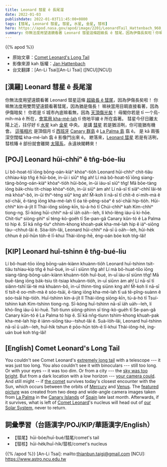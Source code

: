 ```yaml
---
title: Leonard 彗星 ê 長尾溜
date: 2022-01-03
publishdate: 2022-01-03T11:45:00+0800
tags: [彗尾, Leonard 彗星, 彗星, 水星, 金星, 彗核]
hero: https://apod.nasa.gov/apod/image/2201/LeonardTail_Hattenbach_960_annotated.jpg
summary: 你無法度用望遠鏡看著 Leonard 彗星這條超級長 ê 彗尾，因為伊傷長矣啦！你嘛無法度用雙筒望遠鏡看著彗尾，因為猶是傷長！
---
```


{{% apod %}}

- 原始文章：[Comet Leonard's Long Tail](https://apod.nasa.gov/apod/ap220103.html)
- 影像來源 kah 版權：[Jan Hattenbach](https://twitter.com/janhattenbach)
- 台文翻譯：[An-Li Tsai][An-Li Tsai] ([NCU][NCU])

## [漢羅] Leonard 彗星 ê 長尾溜
你無法度用望遠鏡看著 Leonard 彗星這條 [超級長 ê 彗尾][extremely long tail t]，因為伊傷長矣啦！
你嘛無法度用雙筒望遠鏡看著彗尾，因為猶是傷長！
嘛袂當用目睭直接看著，因為伊傷暗矣！
你若是 tī 城市內底嘛看無，因為 [天頂傷光矣][sky was too bright]！
毋閣你若是 tī 一个烏-mih-mà ê 所在，[會當用 kha-mé-lah][your camera could] tī 倚地平線 ê 所在翕著。
彗星今仔日離太陽上近，拄仔好 tī [水星][Mercury] kah [金星][Venus] 中央。
是講 [彗星][the comet] 若是猶活咧，你可能猶有機會。
[這張相片][featured picture] 是頂個月 tī [西班牙][Spain] [Canary 群島][Canary Islands] ê [La Palma 島][La Palma] 翕 ê。
是 kā 兩張 深空闊幅 kha-mé-lah 翕 ê 影像鬥出來 ê。
紲落來，[Leonard 彗星][Comet Leonard] 若是有活咧，彗核賰 ê 部份就會離開 [太陽系][our Solar System]，永遠袂閣轉來！

## [POJ] Leonard hūi-chhiⁿ ê tn̂g-bóe-liu
Lí bô-hoat-tō͘ iōng bōng-oán-kiàⁿ khòaⁿ-tio̍h Leonard hūi-chhiⁿ chit-tiâu chhiau-kip tn̂g ê hūi-bóe, in-ūi i siūⁿ tn̂g ah!
Lí mà bô-hoat-tō͘ iōng siang-tâng-bōng-oán-kiàⁿ khòaⁿ-tio̍h hūi-bóe, in-ūi iáu-sī siūⁿ tn̂g!
Mā bōe-tàng iōng ba̍k-chiu ti̍t-chiap khòaⁿ-tio̍h, in-ūi siūⁿ àm ah!
Lí nā-sī tī siâⁿ-chhī lāi-té mà khòaⁿ-bô, in-ūi thiⁿ-téng siūⁿ kng ah!
M̄-koh lí nā-sī tī chi̍t-ê o͘-mih-mà ê só͘-chāi, ē-tàng iōng kha-mé-lah tī óa tē-pêng-sòaⁿ ê só͘-chāi hip-tio̍h.
Hūi-chhiⁿ kin-á-ji̍t lî Thài-iông siōng-kīn, tú-á-hó tī Chúi-chhiⁿ kah Kim-chhiⁿ tiong-ng.
Sī-kóng hūi-chhiⁿ nā-sī ia̍h oa̍h--leh, lí khó-lêng iáu-ū ki-hōe.
Chit-tiuⁿ siòng-phìⁿ sī téng-kò-goe̍h tī Se-pan-gâ Canary kûn-tó ê La Palma tó hip ê.
Sī kā nn̄g-tiuⁿ chhim-khong khoah-pak kha-mé-lah hip ê iáⁿ-siōng tàu--chhut-lâi ê.
Sòa-lo̍h-lâi, Leonard hūi-chhiⁿ nā-sī ū oa̍h--leh, hūi-he̍k chhun ê pō͘-hūn to̍h-ē lī-khui Thài-iông-hē, éng-oán bóe koh tńg-lâi!


## [KIP] Leonard huī-tshinn ê tn̂g-bué-liu
Lí bô-huat-tōo iōng bōng-uán-kiànn khuànn-tio̍h Leonard huī-tshinn tsit-tiâu tshiau-kip tn̂g ê huī-bué, in-uī i siūnn tn̂g ah!
Lí mà bô-huat-tōo iōng siang-tâng-bōng-uán-kiànn khuànn-tio̍h huī-bué, in-uī iáu-sī siūnn tn̂g!
Mā buē-tàng iōng ba̍k-tsiu ti̍t-tsiap khuànn-tio̍h, in-uī siūnn àm ah!
Lí nā-sī tī siânn-tshī lāi-té mà khuànn-bô, in-uī thinn-tíng siūnn kng ah!
M̄-koh lí nā-sī tī tsi̍t-ê oo-mih-mà ê sóo-tsāi, ē-tàng iōng kha-mé-lah tī uá tē-pîng-suànn ê sóo-tsāi hip-tio̍h.
Huī-tshinn kin-á-ji̍t lî Thài-iông siōng-kīn, tú-á-hó tī Tsuí-tshinn kah Kim-tshinn tiong-ng.
Sī-kóng huī-tshinn nā-sī ia̍h ua̍h--leh, lí khó-lîng iáu-ū ki-huē.
Tsit-tiunn siòng-phìnn sī tíng-kò-gue̍h tī Se-pan-gâ Canary kûn-tó ê La Palma tó hip ê.
Sī kā nn̄g-tiunn tshim-khong khuah-pak kha-mé-lah hip ê iánn-siōng tàu--tshut-lâi ê.
Suà-lo̍h-lâi, Leonard huī-tshinn nā-sī ū ua̍h--leh, huī-hi̍k tshun ê pōo-hūn to̍h-ē lī-khui Thài-iông-hē, íng-uán bué koh tńg-lâi!

## [English] Comet Leonard's Long Tail
You couldn't see Comet Leonard's [extremely long tail][extremely long tail e] with a telescope --- it was just too long.
You also couldn't see it with binoculars --- still too long.
Or with your eyes -- it was too dim.
Or from a city --- the [sky was too bright][sky was too bright].
But from a dark location with a low horizon --- [your camera could][your camera could].
And still might -- if [the comet][the comet] survives today's closest encounter with the Sun, which occurs between the orbits of [Mercury][Mercury] and [Venus][Venus].
The [featured picture][featured picture] was created from two deep and wide-angle camera images taken from [La Palma][La Palma] in the [Canary Islands][Canary Islands] of [Spain][Spain] late last month.
Afterwards, if it survives, what is left of [Comet Leonard][Comet Leonard]'s nucleus will head out of [our Solar System][our Solar System], never to return.

## 詞彙學習（台語漢字/POJ/KIP/華語漢字/English）
- 【彗尾】hūi-bóe/huī-bué/彗尾/comet's tail
- 【彗核】hūi-he̍k/huī-hi̍k/彗核/comet's nucleus



{{% /apod %}}
[An-Li Tsai]: mailto:thianbun.taigi@gmail.com
[NCU]: https://www.astro.ncu.edu.tw


[extremely long tail e]:https://apod.nasa.gov/apod/ap211230.html
[extremely long tail t]:https://apod.tw/daily/20211230/
[sky was too bright]:https://apod.nasa.gov/apod/ap200408.html
[your camera could]:https://delavanlakesvet.com/images/uploads/general_images/smiling-cat-for-web.jpg
[the comet]:https://skyandtelescope.org/astronomy-news/comet-leonard-a-gift-at-christmastime/
[Mercury]:https://solarsystem.nasa.gov/planets/mercury/overview/
[Venus]:https://en.wikipedia.org/wiki/Venus
[featured picture]:https://twitter.com/JanHattenbach/status/1476896626312679430/photo/1
[La Palma]:https://youtu.be/O0_YXaP-7yw
[Canary Islands]:https://en.wikipedia.org/wiki/Canary_Islands
[Spain]:https://en.wikipedia.org/wiki/Spain
[Comet Leonard]:https://theskylive.com/cometleonard-info
[our Solar System]:https://solarsystem.nasa.gov/solar-system/our-solar-system/in-depth/
